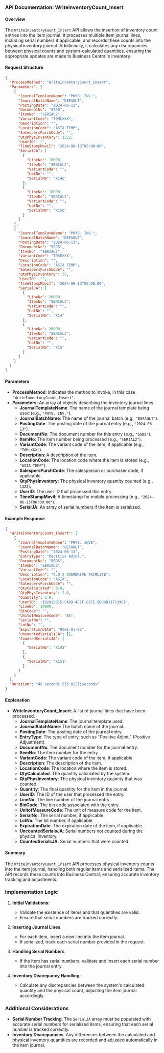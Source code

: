 ### API Documentation: WriteInventoryCount_Insert

#### **Overview**
The `WriteInventoryCount_Insert` API allows the insertion of inventory count entries into the item journal. It processes multiple item journal lines, including serial numbers if applicable, and records these counts into the physical inventory journal. Additionally, it calculates any discrepancies between physical counts and system-calculated quantities, ensuring the appropriate updates are made to Business Central's inventory.

#### **Request Structure**
```json
{
  "ProcessMethod": "WriteInventoryCount_Insert",
  "Parameters": [
    {
      "JournalTemplateName": "PHYS. INV.",
      "JournalBatchName": "DEFAULT",
      "PostingDate": "2024-06-13",
      "DocumentNo": "SSDS",
      "ItemNo": "SERIAL2",
      "VariantCode": "T0MLXXX",
      "Description": "",
      "LocationCode": "ASIA TEMP",
      "SalespersPurchCode": "",
      "QtyPhysInventory": 1322,
      "UserID": "",
      "TimeStampMovil": "2024-06-13T00:00:00",
      "SerialJA": [
        {
          "LineNo": 10000,
          "ItemNo": "SERIAL2",
          "VariantCode": "",
          "LotNo": "",
          "SerialNo": "X14q"
        },
        {
          "LineNo": 10000,
          "ItemNo": "SERIAL2",
          "VariantCode": "",
          "LotNo": "",
          "SerialNo": "X15q"
        }
      ]
    },
    {
      "JournalTemplateName": "PHYS. INV.",
      "JournalBatchName": "DEFAULT",
      "PostingDate": "2024-06-13",
      "DocumentNo": "SSDS",
      "ItemNo": "SERIAL2",
      "VariantCode": "T0SMXXX",
      "Description": "",
      "LocationCode": "ASIA TEMP",
      "SalespersPurchCode": "",
      "QtyPhysInventory": 30,
      "UserID": "",
      "TimeStampMovil": "2024-06-13T00:00:00",
      "SerialJA": [
        {
          "LineNo": 20000,
          "ItemNo": "SERIAL2",
          "VariantCode": "",
          "LotNo": "",
          "SerialNo": "X14"
        },
        {
          "LineNo": 20000,
          "ItemNo": "SERIAL2",
          "VariantCode": "",
          "LotNo": "",
          "SerialNo": "X15"
        }
      ]
    }
  ]
}
```

#### **Parameters**
- **ProcessMethod**: Indicates the method to invoke, in this case `"WriteInventoryCount_Insert"`.
- **Parameters**: An array of objects describing the inventory journal lines.
  - **JournalTemplateName**: The name of the journal template being used (e.g., `"PHYS. INV."`).
  - **JournalBatchName**: The name of the journal batch (e.g., `"DEFAULT"`).
  - **PostingDate**: The posting date of the journal entry (e.g., `"2024-06-13"`).
  - **DocumentNo**: The document number for this entry (e.g., `"SSDS"`).
  - **ItemNo**: The item number being processed (e.g., `"SERIAL2"`).
  - **VariantCode**: The variant code of the item, if applicable (e.g., `"T0MLXXX"`).
  - **Description**: A description of the item.
  - **LocationCode**: The location code where the item is stored (e.g., `"ASIA TEMP"`).
  - **SalespersPurchCode**: The salesperson or purchaser code, if applicable.
  - **QtyPhysInventory**: The physical inventory quantity counted (e.g., `1322`).
  - **UserID**: The user ID that processed this entry.
  - **TimeStampMovil**: A timestamp for mobile processing (e.g., `"2024-06-13T00:00:00"`).
  - **SerialJA**: An array of serial numbers if the item is serialized.

#### **Example Response**
```json
{
  "WriteInventoryCount_Insert": [
    {
      "JournalTemplateName": "PHYS. INVE",
      "JournalBatchName": "DEFAULT",
      "PostingDate": "2024-06-13",
      "EntryType": "Positive Adjmt.",
      "DocumentNo": "SSDS",
      "ItemNo": "SERIAL2",
      "VariantCode": "",
      "Description": "C.O.S OVERDRIVE TRIMLITE",
      "LocationCode": "ASIA",
      "SalespersPurchCode": "",
      "QtyCalculated": 0.0,
      "QtyPhysInventory": 2.0,
      "Quantity": 2.0,
      "UserID": "{92012D15-CA99-4CEF-81FE-5D89B117139C}",
      "LineNo": 10000,
      "BinCode": "",
      "UnitofMeasureCode": "EA",
      "SerialNo": "",
      "LotNo": "",
      "ExpirationDate": "0001-01-01",
      "UncountedSerialsJA": [],
      "CountedSerialsJA": [
        {
          "SerialNo": "X141"
        },
        {
          "SerialNo": "X151"
        }
      ]
    }
  ],
  "Duration": "46 seconds 535 milliseconds"
}
```

#### **Explanation**
- **WriteInventoryCount_Insert**: A list of journal lines that have been processed.
  - **JournalTemplateName**: The journal template used.
  - **JournalBatchName**: The batch name of the journal.
  - **PostingDate**: The posting date of the journal entry.
  - **EntryType**: The type of entry, such as "Positive Adjmt." (Positive Adjustment).
  - **DocumentNo**: The document number for the journal entry.
  - **ItemNo**: The item number for the entry.
  - **VariantCode**: The variant code of the item, if applicable.
  - **Description**: The description of the item.
  - **LocationCode**: The location where the item is stored.
  - **QtyCalculated**: The quantity calculated by the system.
  - **QtyPhysInventory**: The physical inventory quantity that was counted.
  - **Quantity**: The final quantity for the item in the journal.
  - **UserID**: The ID of the user that processed the entry.
  - **LineNo**: The line number of the journal entry.
  - **BinCode**: The bin code associated with the entry.
  - **UnitofMeasureCode**: The unit of measure code for the item.
  - **SerialNo**: The serial number, if applicable.
  - **LotNo**: The lot number, if applicable.
  - **ExpirationDate**: The expiration date of the item, if applicable.
  - **UncountedSerialsJA**: Serial numbers not counted during the physical inventory.
  - **CountedSerialsJA**: Serial numbers that were counted.

#### **Summary**
The `WriteInventoryCount_Insert` API processes physical inventory counts into the item journal, handling both regular items and serialized items. The API records these counts into Business Central, ensuring accurate inventory tracking and adjustments.

### **Implementation Logic**
1. **Initial Validations**: 
   - Validate the existence of items and that quantities are valid.
   - Ensure that serial numbers are tracked correctly.

2. **Inserting Journal Lines**:
   - For each item, insert a new line into the item journal.
   - If serialized, track each serial number provided in the request.

3. **Handling Serial Numbers**:
   - If the item has serial numbers, validate and insert each serial number into the journal entry.

4. **Inventory Discrepancy Handling**:
   - Calculate any discrepancies between the system's calculated quantity and the physical count, adjusting the item journal accordingly.

### **Additional Considerations**
- **Serial Number Tracking**: The `SerialJA` array must be populated with accurate serial numbers for serialized items, ensuring that each serial number is tracked correctly.
- **Inventory Discrepancies**: Any differences between the calculated and physical inventory quantities are recorded and adjusted automatically in the item journal.

